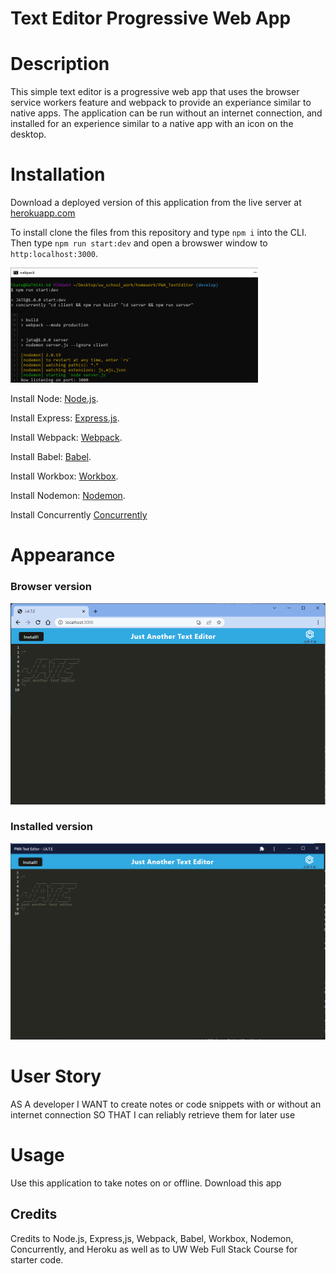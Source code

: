 # Text Editor Progressive Web App

# Description

This simple text editor is a progressive web app that uses the browser service workers feature and webpack to provide an experiance similar to native apps. The application can be run without an internet connection, and installed for an experience similar to a native app with an icon on the desktop.

# Installation

Download a deployed version of this application from the live server at [herokuapp.com](https://lit-wildwood-38897.herokuapp.com/)

To install clone the files from this repository and type `npm i` into the CLI. Then type `npm run start:dev` and open a browswer window to `http:localhost:3000`.

![npm run start:dev](/images/npm-run-start-dev.png)

Install Node: [Node.js](https://nodejs.org/en/download/).

Install Express: [Express.js](https://www.npmjs.com/package/express).

Install Webpack: [Webpack](https://webpack.js.org/).

Install Babel: [Babel](https://babeljs.io/).

Install Workbox: [Workbox](https://developer.chrome.com/docs/workbox/).

Install Nodemon: [Nodemon](https://www.npmjs.com/package/nodemon).

Install Concurrently [Concurrently](https://www.npmjs.com/package/concurrently)

# Appearance

### Browser version

![PAW Browser](/images/pwa-browser.png)

### Installed version

![PAW Installed](/images/pwa-installed.png)

# User Story

AS A developer I WANT to create notes or code snippets with or without an internet connection SO THAT I can reliably retrieve them for later use

# Usage

Use this application to take notes on or offline. Download this app

## Credits

Credits to Node.js, Express,js, Webpack, Babel, Workbox, Nodemon, Concurrently, and Heroku as well as to UW Web Full Stack Course for starter code.

